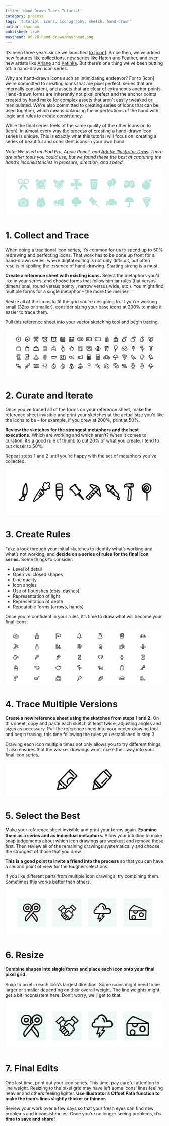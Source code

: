 ```yaml
---
title: 'Hand-Drawn Icons Tutorial'
category: process
tags: 'tutorial, icons, iconography, sketch, hand-drawn'
author: shannon
published: true
masthead: 06-26-hand-drawn/Masthead.png
---
```


It’s been three years since we launched [to [icon]](http://www.toicon.com/). Since then, we’ve added new features like [collections](http://www.toicon.com/collections/), new series like [Hatch](http://www.toicon.com/series/hatch/) and [Feather](http://www.toicon.com/series/feather/), and even new artists like [Ariane](http://www.toicon.com/authors/ariane/) and [Katinka](http://www.toicon.com/authors/katinka/). But there’s one thing we’ve been putting off: a hand-drawn icon series.

Why are hand-drawn icons such an intimidating endeavor? For to [icon] we’re committed to creating icons that are pixel perfect, series that are internally consistent, and assets that are clear of extraneous anchor points. Hand-drawn forms are inherently not pixel prefect and the anchor points created by hand make for complex assets that aren’t easily tweaked or manipulated. We're also committed to creating series of icons that can be used together, which means balancing the imperfections of the hand with logic and rules to create consistency.

While the final series feels of the same quality of the other icons on to [icon], in almost every way the process of creating a hand-drawn icon series is unique. This is exactly what this tutorial will focus on: creating a series of beautiful and consistent icons in your own hand.

_Note: We used an iPad Pro, Apple Pencil, and  [Adobe Illustrator Draw](https://www.adobe.com/products/draw.html). There are other tools you could use, but we found these the best at capturing the hand’s inconsistencies in pressure, direction, and speed._

![Trace](06-26-hand-drawn/Collect.gif)

# 1. Collect and Trace
When doing a traditional icon series, it’s common for us to spend up to 50% redrawing and perfecting icons. That work has to be done up front for a hand-drawn series, where digital editing is not only difficult, but often results in spoiling the essence of hand-drawing. Starting strong is a must.

**Create a reference sheet with existing icons.** Select the metaphors you’d like in your series, and choose forms that follow similar rules (flat versus dimensional, round versus pointy , narrow versus wide, etc.). You might find multiple forms for a single metaphor – the more the merrier!

Resize all of the icons to fit the grid you’re designing to. If you’re working small (32px or smaller), consider sizing your base icons at 200% to make it easier to trace them.

Pull this reference sheet into your vector sketching tool and begin tracing.

![Curate](06-26-hand-drawn/Curate.gif)

# 2. Curate and Iterate
Once you’ve traced all of the forms on your reference sheet, make the reference sheet invisible and print your sketches at the actual size you’d like the icons to be – for example, if you drew at 200%, print at 50%.

**Review the sketches for the strongest metaphors and the best executions.** Which are working and which aren’t? When it comes to curation, it’s a good rule of thumb to cut 20% of what you create. I tend to cut closer to 50%.

Repeat steps 1 and 2 until you’re happy with the set of metaphors you’ve collected.

![Collecting Rules](06-26-hand-drawn/Rules.gif)

# 3. Create Rules
Take a look through your initial sketches to identify what’s working and what’s not working, and **decide on a series of rules for the final icon series.** Some things to consider:

- Level of detail
- Open vs. closed shapes
- Line quality
- Icon angles
- Use of flourishes (dots, dashes)
- Representation of light
- Representation of depth
- Repeatable forms (arrows, hands)

Once you’re confident in your rules, it’s time to draw what will become your final icons.

![Multiple Versions](06-26-hand-drawn/Trace.gif)

# 4. Trace Multiple Versions
**Create a new reference sheet using the sketches from steps 1 and 2.** On this sheet, copy and paste each sketch at least twice, adjusting angles and sizes as necessary. Pull the reference sheet into your vector drawing tool and begin tracing, this time following the rules you established in step 3.

Drawing each icon multiple times not only allows you to try different things, it also ensures that the weaker drawings won’t make their way into your final icon series.

![Downselect](06-26-hand-drawn/Select.gif)

# 5. Select the Best
Make your reference sheet invisible and print your forms again. **Examine them as a series and as individual metaphors.** Allow your intuition to make snap judgements about which icon drawings are weakest and remove those first. Then review all of the remaining drawings systematically and choose the strongest of those that you drew.

**This is a good point to invite a friend into the process** so that you can have a second point of view for the tougher selections.

If you like different parts from multiple icon drawings, try combining them. Sometimes this works better than others.

![Resize](06-26-hand-drawn/Resize.gif)

# 6. Resize
**Combine shapes into single forms and place each icon onto your final pixel grid.**

Snap to pixel in each icon’s largest direction. Some icons might need to be larger or smaller depending on their overall weight. The line weights might get a bit inconsistent here. Don’t worry, we’ll get to that.

![Final Tweaks](06-26-hand-drawn/Tweak.gif)

# 7. Final Edits
One last time, print out your icon series. This time, pay careful attention to line weight. Resizing to the pixel grid may have left some icons’ lines feeling heavier and others feeling lighter. **Use Illustrator’s Offset Path function to make the icon’s lines slightly thicker or thinner.**

Review your work over a few days so that your fresh eyes can find new problems and inconsistencies. Once you’re no longer seeing problems, **it’s time to save and share!**
